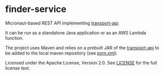 # finder-service

Micronaut-based REST API implementing [transport-api](https://github.com/darrylms/transport-api).

It can be run as a standalone Java application or as an AWS Lambda function.

The project uses Maven and relies on a prebuilt JAR of the [transport-api](https://github.com/darrylms/transport-api) to be added to the local maven repository (see [pom.xml](pom.xml)).

Licensed under the Apache License, Version 2.0. See [LICENSE](LICENSE) for the full license text.
